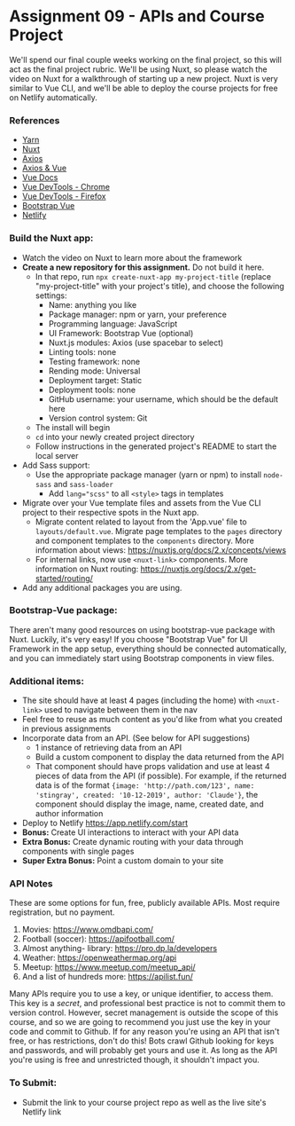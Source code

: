 # Assignment 09 - APIs and Course Project

We'll spend our final couple weeks working on the final project, so this will act as the final project rubric. We'll be using Nuxt, so please watch the video on Nuxt for a walkthrough of starting up a new project. Nuxt is very similar to Vue CLI, and we'll be able to deploy the course projects for free on Netlify automatically.

### References
- [Yarn](https://yarnpkg.com/lang/en/docs/install/)
- [Nuxt](https://nuxtjs.org/guide/installation)
- [Axios](https://github.com/axios/axios)
- [Axios & Vue](https://vuejs.org/v2/cookbook/using-axios-to-consume-apis.html)
- [Vue Docs](https://vuejs.org/v2/guide/)
- [Vue DevTools - Chrome](https://chrome.google.com/webstore/detail/vuejs-devtools/nhdogjmejiglipccpnnnanhbledajbpd?hl=en)
- [Vue DevTools - Firefox](https://addons.mozilla.org/en-US/firefox/addon/vue-js-devtools/)
- [Bootstrap Vue](https://bootstrap-vue.js.org/docs/)
- [Netlify](https://www.netlify.com/)

### Build the Nuxt app:
-	Watch the video on Nuxt to learn more about the framework
-	**Create a new repository for this assignment.** Do not build it here.
	-	In that repo, run `npx create-nuxt-app my-project-title` (replace "my-project-title" with your project's title), and choose the following settings:
		-	Name: anything you like
		- Package manager: npm or yarn, your preference
		- Programming language: JavaScript
		- UI Framework: Bootstrap Vue (optional)
		-	Nuxt.js modules: Axios (use spacebar to select)
		- Linting tools: none
		- Testing framework: none
		- Rending mode: Universal
		- Deployment target: Static
		- Deployment tools: none
		- GitHub username: your username, which should be the default here
		- Version control system: Git
	-	The install will begin
	-	`cd` into your newly created project directory
	-	Follow instructions in the generated project's README to start the local server
- Add Sass support:
  -	Use the appropriate package manager (yarn or npm) to install `node-sass` and  `sass-loader`
	-	Add `lang="scss"` to all `<style>` tags in templates
-	Migrate over your Vue template files and assets from the Vue CLI project to their respective spots in the Nuxt app.
	- Migrate content related to layout from the 'App.vue' file to `layouts/default.vue`.	Migrate page templates to the `pages` directory and component templates to the `components` directory. More information about views: https://nuxtjs.org/docs/2.x/concepts/views
	-	For internal links, now use `<nuxt-link>` components. More information on Nuxt routing: https://nuxtjs.org/docs/2.x/get-started/routing/
-	Add any additional packages you are using.

### Bootstrap-Vue package:

There aren't many good resources on using bootstrap-vue package with Nuxt. Luckily, it's very easy! If you choose "Bootstrap Vue" for UI Framework in the app setup, everything should be connected automatically, and you can immediately start using Bootstrap components in view files.

### Additional items:
-	The site should have at least 4 pages (including the home) with `<nuxt-link>` used to navigate between them in the nav
-	Feel free to reuse as much content as you'd like from what you created in previous assignments
-	Incorporate data from an API. (See below for API suggestions)
	-	1 instance of retrieving data from an API
	-	Build a custom component to display the data returned from the API
	-	That component should have props validation and use at least 4 pieces of data from the API (if possible). For example, if the returned data is of the format `{image: 'http://path.com/123', name: 'stingray', created: '10-12-2019', author: 'Claude'}`, the component should display the image, name, created date, and author information
- Deploy to Netlify https://app.netlify.com/start
- **Bonus:**  Create UI interactions to interact with your API data   
- **Extra Bonus:**  Create dynamic routing with your data through components with single pages
-	**Super Extra Bonus:** Point a custom domain to your site

### API Notes
These are some options for fun, free, publicly available APIs. Most require registration, but no payment.
1. Movies: https://www.omdbapi.com/
2. Football (soccer): https://apifootball.com/
3. Almost anything- library: https://pro.dp.la/developers
4. Weather: https://openweathermap.org/api
5. Meetup: https://www.meetup.com/meetup_api/
6. And a list of hundreds more: https://apilist.fun/

Many APIs require you to use a key, or unique identifier, to access them. This key is a *secret*, and professional best practice is not to commit them to version control. However, secret management is outside the scope of this course, and so we are going to recommend you just use the key in your code and commit to Github. If for any reason you're using an API that isn't free, or has restrictions, don't do this! Bots crawl Github looking for keys and passwords, and will probably get yours and use it. As long as the API you're using is free and unrestricted though, it shouldn't impact you.

### To Submit:
- 	Submit the link to your course project repo as well as the live site's Netlify link
